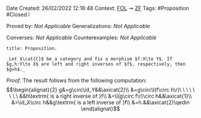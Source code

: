 <br />
<br />

Date Created: 26/02/2022 12:18:48
Context: [$\textrm{FOL}$](obsidian://open?file=First%20Order%20Logic)$\,\,\rightsquigarrow\,\,$[$\textrm{ZF}$](obsidian://open?file=Zermelo-Fraenkel%20Set%20Theory)
Tags: #Proposition #Closed l

Proved by: _Not Applicable_
Generalizations: _Not Applicable_

Converses: _Not Applicable_
Counterexamples: _Not Applicable_

``` ad-Proposition
title: Proposition.

_Let $\cat{C}$ be a category and fix a morphism $f:X\to Y$. If $g,h:Y\to X$ are left and right inverses of $f$, respectively, then $g=h$._

```

_Proof_. The result follows from the following computation:
$$\begin{alignat}{2}
    g&=g\circ\id_Y&&\axicat{2}\\
    &=g\circ\l(f\circ h\r)\ \ \ \ \ \ \ \ &&h\textrm{ is a right inverse of }f\\
    &=\l(g\circ f\r)\circ h&&\axicat{1}\\
    &=\id_X\circ h&&g\textrm{ is a left inverse of }f\\
    &=h.&&\axicat{2}\qedin
\end{alignat}$$
